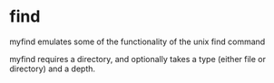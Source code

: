 # find

myfind emulates some of the functionality of the unix find command

myfind requires a directory, and optionally takes a type (either file or 
directory) and a depth.
